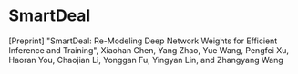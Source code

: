 # SmartDeal
[Preprint] "SmartDeal: Re-Modeling Deep Network Weights for Efficient Inference and Training", Xiaohan Chen, Yang Zhao, Yue Wang, Pengfei Xu, Haoran You, Chaojian Li, Yonggan Fu, Yingyan Lin, and Zhangyang Wang
